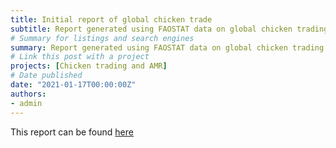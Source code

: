 ```yaml
---
title: Initial report of global chicken trade
subtitle: Report generated using FAOSTAT data on global chicken trading from 1961-2018
# Summary for listings and search engines
summary: Report generated using FAOSTAT data on global chicken trading from 1961-2018
# Link this post with a project
projects: [Chicken trading and AMR]
# Date published
date: "2021-01-17T00:00:00Z"
authors:
- admin
---
```


This report can be found [here](https://htmlpreview.github.io/?https://github.com/DidDrog11/chicken_trading/blob/master/trading_matrix_analysis.html)
